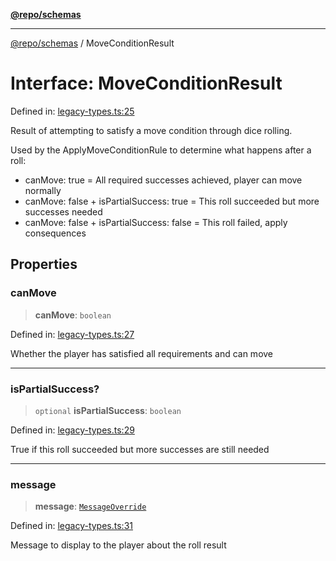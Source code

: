 [**@repo/schemas**](../README.md)

---

[@repo/schemas](../README.md) / MoveConditionResult

# Interface: MoveConditionResult

Defined in: [legacy-types.ts:25](https://github.com/alexqguo/drinking-board-game-v3/blob/b790afaa2e3b8fa2b8d92187d67ae85cb9db6cc2/packages/schemas/src/legacy-types.ts#L25)

Result of attempting to satisfy a move condition through dice rolling.

Used by the ApplyMoveConditionRule to determine what happens after a roll:

- canMove: true = All required successes achieved, player can move normally
- canMove: false + isPartialSuccess: true = This roll succeeded but more successes needed
- canMove: false + isPartialSuccess: false = This roll failed, apply consequences

## Properties

### canMove

> **canMove**: `boolean`

Defined in: [legacy-types.ts:27](https://github.com/alexqguo/drinking-board-game-v3/blob/b790afaa2e3b8fa2b8d92187d67ae85cb9db6cc2/packages/schemas/src/legacy-types.ts#L27)

Whether the player has satisfied all requirements and can move

---

### isPartialSuccess?

> `optional` **isPartialSuccess**: `boolean`

Defined in: [legacy-types.ts:29](https://github.com/alexqguo/drinking-board-game-v3/blob/b790afaa2e3b8fa2b8d92187d67ae85cb9db6cc2/packages/schemas/src/legacy-types.ts#L29)

True if this roll succeeded but more successes are still needed

---

### message

> **message**: [`MessageOverride`](MessageOverride.md)

Defined in: [legacy-types.ts:31](https://github.com/alexqguo/drinking-board-game-v3/blob/b790afaa2e3b8fa2b8d92187d67ae85cb9db6cc2/packages/schemas/src/legacy-types.ts#L31)

Message to display to the player about the roll result
